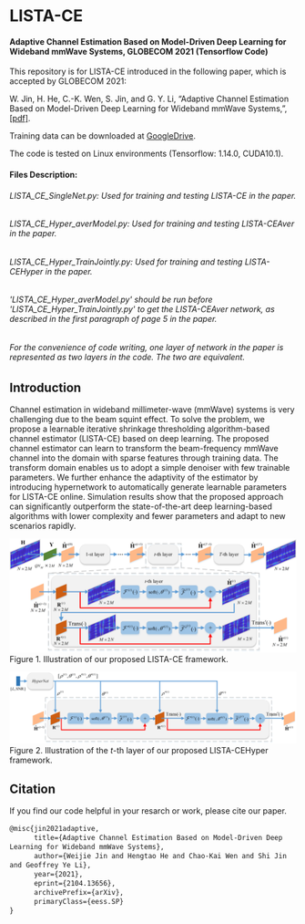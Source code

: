 # LISTA-CE
#### Adaptive Channel Estimation Based on Model-Driven Deep Learning for Wideband mmWave Systems, GLOBECOM 2021 (Tensorflow Code)

This repository is for LISTA-CE introduced in the following paper, which is accepted by GLOBECOM 2021:

W. Jin, H. He, C.-K. Wen, S. Jin, and G. Y. Li, “Adaptive Channel Estimation Based on Model-Driven Deep Learning for Wideband mmWave Systems,”, [[pdf]](https://arxiv.org/pdf/2104.13656.pdf).

Training data can be downloaded at [GoogleDrive](https://drive.google.com/drive/folders/1OeRStZSpSX7V3PTSwgqUjdhIQ6qlW3dG?usp=sharing). 

The code is tested on Linux environments (Tensorflow: 1.14.0, CUDA10.1).

#### Files Description:
###### LISTA_CE_SingleNet.py: Used for training and testing LISTA-CE in the paper.
###### LISTA_CE_Hyper_averModel.py: Used for training and testing LISTA-CEAver in the paper.
###### LISTA_CE_Hyper_TrainJointly.py: Used for training and testing LISTA-CEHyper in the paper.
###### 'LISTA_CE_Hyper_averModel.py' should be run before 'LISTA_CE_Hyper_TrainJointly.py' to get the LISTA-CEAver network, as described in the first paragraph of page 5 in the paper.
###### For the convenience of code writing, one layer of network in the paper is represented as two layers in the code. The two are equivalent.

## Introduction
Channel estimation in wideband millimeter-wave (mmWave) systems is very challenging due to the beam squint effect. To solve the problem, we propose a learnable iterative shrinkage thresholding algorithm-based channel estimator (LISTA-CE) based on deep learning. The proposed channel estimator can learn to transform the beam-frequency mmWave channel into the domain with sparse features through training data. The transform domain enables us to adopt a simple denoiser with few trainable parameters. We further enhance the adaptivity of the estimator by introducing hypernetwork to automatically generate learnable parameters for LISTA-CE online. Simulation results show that the proposed approach can significantly outperform the state-of-the-art deep learning-based algorithms with lower complexity and fewer parameters and adapt to new scenarios rapidly.

![LISTA-CE](/Figs/LISTA_CE.png)
Figure 1. Illustration of our proposed LISTA-CE framework.

![LISTA-CE](/Figs/LISTA_CEHyper.png)
Figure 2. Illustration of the *t*-th layer of our proposed LISTA-CEHyper framework.

## Citation
If you find our code helpful in your resarch or work, please cite our paper.
```
@misc{jin2021adaptive,
      title={Adaptive Channel Estimation Based on Model-Driven Deep Learning for Wideband mmWave Systems}, 
      author={Weijie Jin and Hengtao He and Chao-Kai Wen and Shi Jin and Geoffrey Ye Li},
      year={2021},
      eprint={2104.13656},
      archivePrefix={arXiv},
      primaryClass={eess.SP}
}

